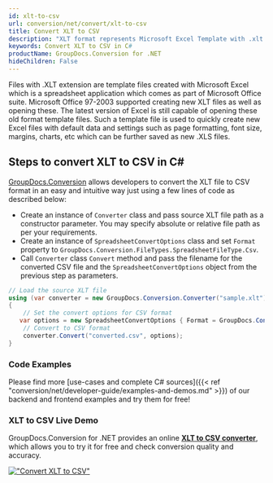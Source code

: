 ```yaml
---
id: xlt-to-csv
url: conversion/net/convert/xlt-to-csv
title: Convert XLT to CSV
description: "XLT format represents Microsoft Excel Template with .xlt extension. Learn how to convert XLT to CSV file programmatically in C# language using GroupDocs.Conversion for .NET library."
keywords: Convert XLT to CSV in C#
productName: GroupDocs.Conversion for .NET
hideChildren: False
---
```


Files with .XLT extension are template files created with Microsoft Excel which is a spreadsheet application which comes as part of Microsoft Office suite. Microsoft Office 97-2003 supported creating new XLT files as well as opening these. The latest version of Excel is still capable of opening these old format template files. Such a template file is used to quickly create new Excel files with default data and settings such as page formatting, font size, margins, charts, etc which can be further saved as new .XLS files.

## Steps to convert XLT to CSV in C#

[GroupDocs.Conversion](https://products.groupdocs.com/conversion/net) allows developers to convert the XLT file to CSV format in an easy and intuitive way just using a few lines of code as described below:

* Create an instance of `Converter` class and pass source XLT file path as a constructor parameter. You may specify absolute or relative file path as per your requirements. 
* Create an instance of `SpreadsheetConvertOptions` class and set `Format` property to `GroupDocs.Conversion.FileTypes.SpreadsheetFileType.Csv`.
* Call `Converter` class `Convert` method and pass the filename for the converted CSV file and the `SpreadsheetConvertOptions` object from the previous step as parameters.

```csharp
// Load the source XLT file
using (var converter = new GroupDocs.Conversion.Converter("sample.xlt"))
{
    // Set the convert options for CSV format
   var options = new SpreadsheetConvertOptions { Format = GroupDocs.Conversion.FileTypes.SpreadsheetFileType.Csv };
    // Convert to CSV format
    converter.Convert("converted.csv", options);
}
```

### Code Examples

Please find more [use-cases and complete C# sources]({{< ref "conversion/net/developer-guide/examples-and-demos.md" >}}) of our backend and frontend examples and try them for free!

### XLT to CSV Live Demo

GroupDocs.Conversion for .NET provides an online [**XLT to CSV converter**](https://products.groupdocs.app/conversion/xlt-to-csv), which allows you to try it for free and check conversion quality and accuracy.

[!["Convert XLT to CSV"](conversion/net/images/convert-to-csv/convert-xlt-to-csv.png)](https://products.groupdocs.app/conversion/xlt-to-csv)